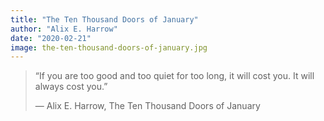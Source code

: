 ```yaml
---
title: "The Ten Thousand Doors of January"
author: "Alix E. Harrow"
date: "2020-02-21"
image: the-ten-thousand-doors-of-january.jpg
---
```


> “If you are too good and too quiet for too long, it will cost you. It will always cost you.”
>
> — Alix E. Harrow, The Ten Thousand Doors of January
